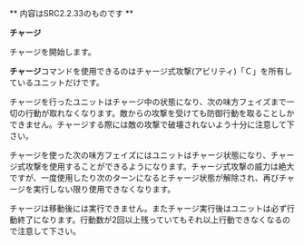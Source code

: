 ** 内容はSRC2.2.33のものです **

**チャージ**

チャージを開始します。

**チャージ**コマンドを使用できるのはチャージ式攻撃(アビリティ)「Ｃ」を所有しているユニットだけです。

チャージを行ったユニットはチャージ中の状態になり、次の味方フェイズまで一切の行動が取れなくなります。敵からの攻撃を受けても防御行動を取ることしかできません。チャージする際には敵の攻撃で破壊されないよう十分に注意して下さい。

チャージを使った次の味方フェイズにはユニットはチャージ状態になり、チャージ式攻撃を使用することができるようになります。チャージ式攻撃の威力は絶大ですが、一度使用したり次のターンになるとチャージ状態が解除され、再びチャージを実行しない限り使用できなくなります。

チャージは移動後には実行できません。またチャージ実行後はユニットは必ず行動終了になります。行動数が2回以上残っていてもそれ以上行動できなくなるので注意して下さい。
